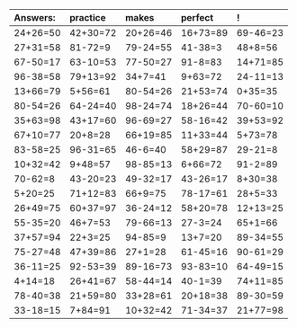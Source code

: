 | Answers: | practice | makes | perfect | ! |
| :--- | :--- | :--- | :--- | :--- |
| 24+26=50 | 42+30=72 | 20+26=46 | 16+73=89 | 69-46=23 | 
| 27+31=58 | 81-72=9 | 79-24=55 | 41-38=3 | 48+8=56 | 
| 67-50=17 | 63-10=53 | 77-50=27 | 91-8=83 | 14+71=85 | 
| 96-38=58 | 79+13=92 | 34+7=41 | 9+63=72 | 24-11=13 | 
| 13+66=79 | 5+56=61 | 80-54=26 | 21+53=74 | 0+35=35 | 
| 80-54=26 | 64-24=40 | 98-24=74 | 18+26=44 | 70-60=10 | 
| 35+63=98 | 43+17=60 | 96-69=27 | 58-16=42 | 39+53=92 | 
| 67+10=77 | 20+8=28 | 66+19=85 | 11+33=44 | 5+73=78 | 
| 83-58=25 | 96-31=65 | 46-6=40 | 58+29=87 | 29-21=8 | 
| 10+32=42 | 9+48=57 | 98-85=13 | 6+66=72 | 91-2=89 | 
| 70-62=8 | 43-20=23 | 49-32=17 | 43-26=17 | 8+30=38 | 
| 5+20=25 | 71+12=83 | 66+9=75 | 78-17=61 | 28+5=33 | 
| 26+49=75 | 60+37=97 | 36-24=12 | 58+20=78 | 12+13=25 | 
| 55-35=20 | 46+7=53 | 79-66=13 | 27-3=24 | 65+1=66 | 
| 37+57=94 | 22+3=25 | 94-85=9 | 13+7=20 | 89-34=55 | 
| 75-27=48 | 47+39=86 | 27+1=28 | 61-45=16 | 90-61=29 | 
| 36-11=25 | 92-53=39 | 89-16=73 | 93-83=10 | 64-49=15 | 
| 4+14=18 | 26+41=67 | 58-44=14 | 40-1=39 | 74+11=85 | 
| 78-40=38 | 21+59=80 | 33+28=61 | 20+18=38 | 89-30=59 | 
| 33-18=15 | 7+84=91 | 10+32=42 | 71-34=37 | 21+77=98 | 
